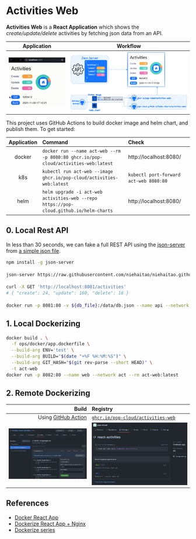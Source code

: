 # Activities Web

**Activities Web** is a **React Application** which shows the _create/update/delete_ activities by fetching json data from an API.

|                 Application                  |                  Workflow                  |
| :------------------------------------------: | :----------------------------------------: |
| <img src="doc/activities.gif" width="300" /> | <img src="doc/workflow.png" width="800" /> |

This project uses GitHub Actions to build docker image and helm chart, and publish them. To get started:

| Application | Command                                                                                 | Check                                  |
| :---------: | :-------------------------------------------------------------------------------------- | :------------------------------------- |
|   docker    | `docker run --name act-web --rm -p 8080:80 ghcr.io/pop-cloud/activities-web:latest`     | http://localhost:8080/                 |
|     k8s     | `kubectl run act-web --image ghcr.io/pop-cloud/activities-web:latest`                   | `kubectl port-forward act-web 8080:80` |
|    helm     | `helm upgrade -i act-web activities-web --repo https://pop-cloud.github.io/helm-charts` | http://localhost:8080/                 |

## 0. Local Rest API

In less than 30 seconds, we can fake a full REST API using the [json-server](https://github.com/typicode/json-server) from [a simple json file](https://raw.githubusercontent.com/niehaitao/niehaitao.github.io/main/applications/activities/db.json).

```bash
npm install -g json-server

json-server https://raw.githubusercontent.com/niehaitao/niehaitao.github.io/main/applications/activities/db.json --port 8081 --delay 3000

curl -X GET 'http://localhost:8081/activities'
# { "create": 24, "update": 160, "delete": 16 }

docker run -p 8081:80 -v ${db_file}:/data/db.json --name api --network act --rm clue/json-server
```

## 1. Local Dockerizing

```bash
docker build . \
  -f ops/docker/app.dockerfile \
  --build-arg ENV='test' \
  --build-arg BUILD="$(date "+%F %H:%M:%S")" \
  --build-arg GIT_HASH="$(git rev-parse --short HEAD)" \
  -t act-web
docker run -p 8082:80 --name web --network act --rm act-web:latest
```

## 2. Remote Dockerizing

|                                                                      Build | Registry                                                                                                          |
| -------------------------------------------------------------------------: | :---------------------------------------------------------------------------------------------------------------- |
| Using [GitHub Action](https://github.com/niehaitao/activities-web/actions) | [`ghcr.io/pop-cloud/activities-web`](https://github.com/orgs/pop-cloud/packages/container/package/activities-web) |
|         <img src="doc/ci-docker-github-action.png" alt="app"  width="500"> | <img src="doc/ci-docker-registry.png" alt="app"  width="500">                                                     |

## References

- [Docker React App](https://www.bogotobogo.com/DevOps/Docker/Docker-React-App.php)
- [Dockerize React App + Nginx](https://www.freecodecamp.org/news/how-to-implement-runtime-environment-variables-with-create-react-app-docker-and-nginx-7f9d42a91d70/)
- [Dockerize series](https://dev.to/karanpratapsingh/series/13483)

